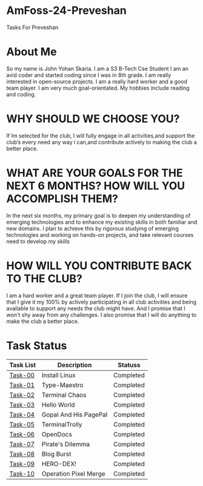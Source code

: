 # AmFoss-24-Preveshan
Tasks For Preveshan
# About Me
So my name is John Yohan Skaria. I am a S3 B-Tech Cse Student
I am an avid coder and started coding since I was in 8th grade.
I am really interested in open-source projects. I am a really hard worker and a good team player. I am very much goal-orientated. 
My hobbies include reading and coding.
# WHY SHOULD WE CHOOSE YOU?
If Im selected for the club, I will fully engage in all activities,and support the club’s every need any way i can,and contribute actively to making the club a better place.
# WHAT ARE YOUR GOALS FOR THE NEXT 6 MONTHS? HOW WILL YOU ACCOMPLISH THEM?
In the next six months, my primary goal is to deepen my understanding of emerging technologies and to enhance my existing skills in both familiar and new domains. I plan to achieve this by rigorous studying of emerging technologies and working on hands-on projects, and take relevant courses need to develop my skills
# HOW WILL YOU CONTRIBUTE BACK TO THE CLUB?
I am a hard worker and a great team player. If I join the club, I will ensure that I give it my 100% by actively participating in all club activities and being available to support any needs the club might have. And I promise that I won't shy away from any challenges. I also promise that I will do anything to make the club a better place.
# Task Status
| Task List | Description | Statuss|
|---|---|---|
| [Task-00](https://github.com/The-Yearly/AmFoss-24-Preveshan/tree/main/%23Task-0)  | Install Linux | Completed |
| [Task-01](https://github.com/The-Yearly/AmFoss-24-Preveshan/tree/main/%23Task-01) | Type-Maestro | Completed |
| [Task-02](https://github.com/The-Yearly/AmFoss-24-Preveshan/tree/main/%23Task-02) | Terminal Chaos | Completed |
| [Task-03](https://github.com/The-Yearly/AmFoss-24-Preveshan/tree/main/%23Task-03) | Hello World | Completed |
| [Task-04](https://github.com/The-Yearly/AmFoss-24-Preveshan/tree/main/%23Task-04) | Gopal And His PagePal | Completed |
| [Task-05](https://github.com/The-Yearly/AmFoss-24-Preveshan/tree/main/%23Task-05) | TerminalTrolly | Completed |
| [Task-06](https://github.com/The-Yearly/AmFoss-24-Preveshan/tree/main/%23Task-06) | OpenDocs | Completed |
| [Task-07](https://github.com/The-Yearly/AmFoss-24-Preveshan/tree/main/%23Task-07)| Pirate's Dilemma| Completed |
| [Task-08](https://github.com/The-Yearly/AmFoss-24-Preveshan) | Blog Burst | Completed |
| [Task-09](https://github.com/The-Yearly/AmFoss-24-Preveshan/tree/main/%23Task-09) | HERO-DEX! | Completed |
| [Task-10](https://github.com/The-Yearly/AmFoss-24-Preveshan/tree/main/%23Task-10) | Operation Pixel Merge | Completed |
